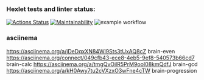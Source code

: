 ### Hexlet tests and linter status:
[![Actions Status](https://github.com/movmovbaby/frontend-project-lvl1/workflows/hexlet-check/badge.svg)](https://github.com/movmovbaby/frontend-project-lvl1/actions)
[![Maintainability](https://api.codeclimate.com/v1/badges/a99a88d28ad37a79dbf6/maintainability)](https://codeclimate.com/github/codeclimate/codeclimate/maintainability)
![example workflow](https://github.com/movmovbaby/frontend-project-lvl1/actions/workflows/project.yml/badge.svg)

### asciinema
https://asciinema.org/a/jDeDqxXN84Wl9Sts3tUxAQ8cZ brain-even
https://asciinema.org/connect/049cfb43-ece8-4eb5-9ef8-540573b66cd7 brain-calc
https://asciinema.org/a/tmgQvOilR5PrM9ooI08kmQdfJ brain-gcd
https://asciinema.org/a/kH0Awy7tu2cVXzxO3wFne4cTW brain-progression
